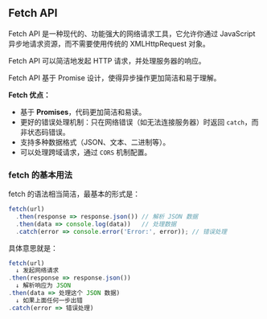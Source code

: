 ## Fetch API

Fetch API 是一种现代的、功能强大的网络请求工具，它允许你通过 JavaScript 异步地请求资源，而不需要使用传统的 XMLHttpRequest 对象。

Fetch API 可以简洁地发起 HTTP 请求，并处理服务器的响应。

Fetch API 基于 Promise 设计，使得异步操作更加简洁和易于理解。

**Fetch 优点：**

- 基于 **Promises**，代码更加简洁和易读。
- 更好的错误处理机制：只在网络错误（如无法连接服务器）时返回 `catch`，而非状态码错误。
- 支持多种数据格式（JSON、文本、二进制等）。
- 可以处理跨域请求，通过 `CORS` 机制配置。

### fetch 的基本用法

fetch 的语法相当简洁，最基本的形式是：

```js
fetch(url)
  .then(response => response.json()) // 解析 JSON 数据
  .then(data => console.log(data))   // 处理数据
  .catch(error => console.error('Error:', error)); // 错误处理
```

具体意思就是：

```js
fetch(url)
  ↓ 发起网络请求
.then(response => response.json())
  ↓ 解析响应为 JSON
.then(data => 处理这个 JSON 数据)
  ↓ 如果上面任何一步出错
.catch(error => 错误处理)
```

